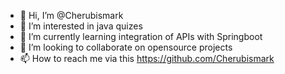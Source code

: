 - 👋 Hi, I’m @Cherubismark
- 👀 I’m interested in java quizes
- 🌱 I’m currently learning integration of APIs with Springboot
- 💞️ I’m looking to collaborate on opensource projects
- 📫 How to reach me via this https://github.com/Cherubismark

<!---
Cherubismark/Cherubismark is a ✨ special ✨ repository because its `README.md` (this file) appears on your GitHub profile.
You can click the Preview link to take a look at your changes.
--->
